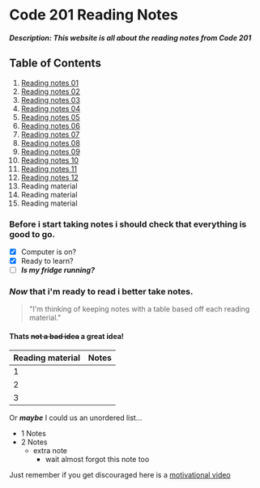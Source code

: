 # Code 201 Reading Notes
##### Description: This website is all about the reading notes from Code 201
## Table of Contents
1. [Reading notes 01](class-01.md)
2. [Reading notes 02](class-02.md)
3. [Reading notes 03](class-03.md)
4. [Reading notes 04](Class-04.md)
5. [Reading notes 05](class-05.md)
6. [Reading notes 06](class-06.md)
7. [Reading notes 07](class-07.md)
8. [Reading notes 08](class-08.md)
9. [Reading notes 09](class-09.md)
10. [Reading notes 10](class-10.md)
11. [Reading notes 11](class-11.md)
12. [Reading notes 12](class-11.md)
13. Reading material
14. Reading material
15. Reading material

### Before i start taking notes i should check that everything is good to go.
- [x] Computer is on?
- [x] Ready to learn?
- [ ] ***Is my fridge running?***
### *Now* that i'm ready to read i better take notes.
>"I'm thinking of keeping notes with a table based off each reading material."
#### Thats ~~not a bad idea~~ a great idea!
| Reading material | Notes |
| ------------- |:-------------:| 
| 1 | |
| 2 | |
| 3 | |

Or ***maybe*** I could us an unordered list...
* 1 Notes
* 2 Notes
  * extra note
    * wait almost forgot this note too

Just remember if you get discouraged here is a [motivational video](https://www.youtube.com/watch?v=CLUkwYKTj7Q/)
